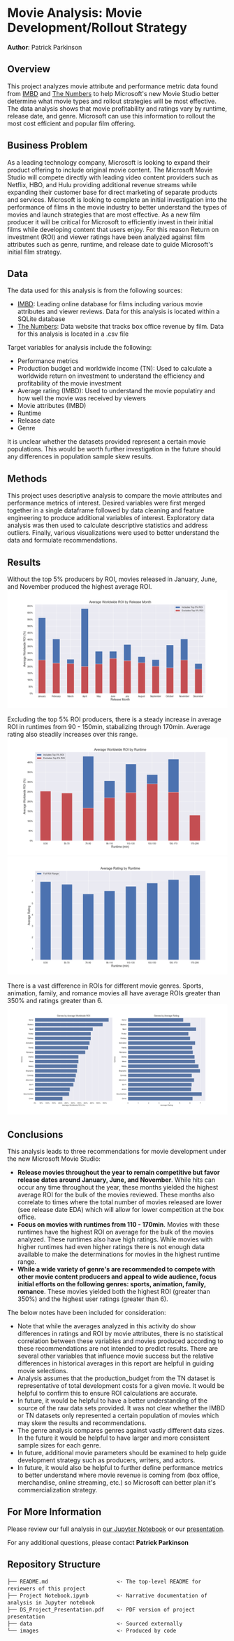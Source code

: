 # Movie Analysis: Movie Development/Rollout Strategy

**Author**: Patrick Parkinson

## Overview

This project analyzes movie attribute and performance metric data found from [IMBD](https://www.imdb.com/) and [The Numbers](https://www.the-numbers.com/) to help Microsoft's new Movie Studio better determine what movie types and rollout strategies will be most effective. The data analysis shows that movie profitability and ratings vary by runtime, release date, and genre. Microsoft can use this information to rollout the most cost efficient and popular film offering.

## Business Problem

As a leading technology company, Microsoft is looking to expand their product offering to include original movie content. The Microsoft Movie Studio will compete directly with leading video content providers such as Netflix, HBO, and Hulu providing additional revenue streams while expanding their customer base for direct marketing of separate products and services. Microsoft is looking to complete an initial investigation into the performance of films in the movie industry to better understand the types of movies and launch strategies that are most effective. As a new film producer it will be critical for Microsoft to efficiently invest in their initial films while developing content that users enjoy. For this reason Return on investment (ROI) and viewer ratings have been analyzed against film attributes such as genre, runtime, and release date to guide Microsoft's initial film strategy.    

## Data

The data used for this analysis is from the following sources:

- [IMBD](https://www.imdb.com/): Leading online database for films including various movie attributes and viewer reviews. Data for this analysis is located within a SQLite database
- [The Numbers](https://www.the-numbers.com/): Data website that tracks box office revenue by film. Data for this analysis is located in a .csv file

Target variables for analysis include the following:

- Performance metrics
 - Production budget and worldwide income (TN): Used to calculate a worldwide return on investment to understand the efficiency and profitability of the movie investment
 - Average rating (IMBD): Used to understand the movie populatiry and how well the movie was received by viewers
- Movie attributes (IMBD)
 - Runtime
 - Release date
 - Genre
 
It is unclear whether the datasets provided represent a certain movie populations. This would be worth further investigation in the future should any differences in population sample skew results.

## Methods

This project uses descriptive analysis to compare the movie attributes and performance metrics of interest. Desired variables were first merged together in a single dataframe followed by data cleaning and feature engineering to produce additional variables of interest. Exploratory data analysis was then used to calculate descriptive statistics and address outliers. Finally, various visualizations were used to better understand the data and formulate recommendations. 


## Results

Without the top 5% producers by ROI, movies released in January, June, and  November produced the highest average ROI. 
![graph1](./images/ROI_by_month.png)

Excluding the top 5% ROI producers, there is a steady increase in average ROI in runtimes from 90 - 150min, stabalizing through 170min. Average rating also steadily increases over this range. 
![graph2](./images/ROI_by_runtime.png)
![graph3](./images/rating_by_runtime.png)

There is a vast difference in ROIs for different movie genres. Sports, animation, family, and romance movies all have average ROIs greater than 350% and ratings greater than 6.
![graph4](./images/genres_by_rating_and_ROI.png)


## Conclusions

This analysis leads to three recommendations for movie development under the new Microsoft Movie Studio:
- **Release movies throughout the year to remain competitive but favor release dates around January, June, and November**. While hits can occur any time throughout the year, these months yielded the highest average ROI for the bulk of the movies reviewed. These months also correlate to times where the total number of movies released are lower (see release date EDA) which will allow for lower competition at the box office. 
- **Focus on movies with runtimes from 110 - 170min**. Movies with these runtimes have the highest ROI on average for the bulk of the movies analyzed. These runtimes also have high ratings. While movies with higher runtimes had even higher ratings there is not enough data available to make the determinations for movies in the highest runtime range. 
- **While a wide variety of genre's are recommended to compete with other movie content producers and appeal to wide audience, focus initial efforts on the following genres: sports, animation, family, romance**. These movies yielded both the highest ROI (greater than 350%) and the highest user ratings (greater than 6). 

The below notes have been included for consideration:
- Note that while the averages analyzed in this activity do show differences in ratings and ROI by movie attributes, there is no statistical correlation between these variables and movies produced according to these recommendations are not intended to predict results. There are several other variables that influence movie success but the relative differences in historical averages in this report are helpful in guiding movie selections. 
- Analysis assumes that the production_budget from the TN dataset is representative of total development costs for a given movie. It would be helpful to confirm this to ensure ROI calculations are accurate. 
- In future, it would be helpful to have a better understanding of the source of the raw data sets provided. It was not clear whether the IMBD or TN datasets only represented a certain population of movies which may skew the results and recommendations.
- The genre analysis compares genres against vastly different data sizes. In the future it would be helpful to have larger and more consistent sample sizes for each genre.
- In future, additional movie parameters should be examined to help guide development strategy such as producers, writers, and actors.
- In future, it would also be helpful to further define performance metrics to better understand where movie revenue is coming from (box office, merchandise, online streaming, etc.) so Microsoft can better plan it's commercialization strategy.

## For More Information

Please review our full analysis in [our Jupyter Notebook](./Project_Notebook.ipynb) or our [presentation](./DS_Project_Presentation.pdf).

For any additional questions, please contact **Patrick Parkinson**

## Repository Structure


```
├── README.md                      <- The top-level README for reviewers of this project
├── Project Notebook.ipynb         <- Narrative documentation of analysis in Jupyter notebook
├── DS_Project_Presentation.pdf    <- PDF version of project presentation
├── data                           <- Sourced externally
└── images                         <- Produced by code